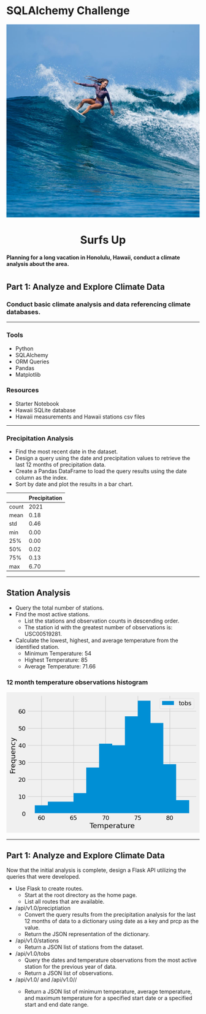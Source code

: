 # SQLAlchemy Challenge

![Alt text](cami-and-jax-crystal-top.jpg)

<center><H1><strong>
Surfs Up </strong></H1></center>

#### Planning for a long vacation in Honolulu, Hawaii, conduct a climate analysis about the area. 
#
## Part 1: Analyze and Explore Climate Data
### Conduct basic climate analysis and data referencing climate databases. 
____
### Tools
* Python
* SQLAlchemy
* ORM Queries
* Pandas
* Matplotlib
### Resources
* Starter Notebook
* Hawaii SQLite database
* Hawaii measurements and Hawaii stations csv files
____
### Precipitation Analysis
* Find the most recent date in the dataset.
* Design a query using the date and precipitation values to retrieve the last 12 months of precipitation data.   
* Create a Pandas DataFrame to load the query results using the date column as the index.  
* Sort by date and plot the results in a bar chart.
   
|  | Precipitation|
|----------|----------|
|count| 2021|
|mean | 0.18|
|std | 0.46|
|min| 0.00|
| 25%| 0.00|
|50%| 0.02|
|75%| 0.13|
|max|6.70|   
----
## Station Analysis   
* Query the total number of stations.
* Find the most active stations.
    * List the stations and observation counts in descending order.
    * The station id with the greatest number of observations is: USC00519281.
* Calculate the lowest, highest, and average temperature from the identified station.
    * Minimum Temperature: 54
    * Highest Temperature: 85
    * Average Temperature: 71.66
### 12 month temperature observations histogram
![Alt text](temp.png)
____
## Part 1: Analyze and Explore Climate Data
Now that the initial analysis is complete, design a Flask API utilizing the queries that were developed.    

* Use Flask to create routes.
    * Start at the root directory as the home page.
    * List all routes that are available.
* /api/v1.0/preciptiation 
    * Convert the query results from the precipitation analysis for the last 12 months of data to a dictionary using date as a key and prcp as the value.
    * Return the JSON representation of the dictionary.
* /api/v1.0/stations
    * Return a JSON list of stations from the dataset.
* /api/v1.0/tobs
    * Query the dates and temperature observations from the most active station for the previous year of data.
    * Return a JSON list of observations.
* /api/v1.0/<start> and /api/v1.0/<start>/<end>
    * Return a JSON list of minimum temperature, average temperature, and maximum temperature for a specified start date or a specified start and end date range.





